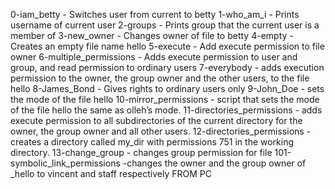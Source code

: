 0-iam_betty - Switches user from current to betty
1-who_am_i - Prints username of current user
2-groups - Prints group that the current user is a member of
3-new_owner - Changes owner of file to betty
4-empty - Creates an empty file name hello
5-execute - Add execute permission to file owner
6-multiple_permissions - Adds execute permission to user and group, and read permission to ordinary users
7-everybody - adds execution permission to the owner, the group owner and the other users, to the file hello
8-James_Bond - Gives rights to ordinary users only
9-John_Doe - sets the mode of the file hello
10-mirror_permissions -  script that sets the mode of the file hello the same as olleh’s mode.
11-directories_permissions -  adds execute permission to all subdirectories of the current directory for the owner, the group owner and all other users.
12-directories_permissions - creates a directory called my_dir with permissions 751 in the working directory.
13-change_group -  changes group permission for file
101-symbolic_link_permissions -changes the owner and the group owner of _hello to vincent and staff respectively
FROM PC
